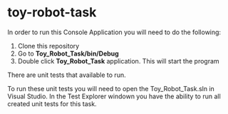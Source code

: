 # toy-robot-task

In order to run this Console Application you will need to do the following:
  1. Clone this repository 
  2. Go to **Toy_Robot_Task/bin/Debug**
  3. Double click **Toy_Robot_Task** application. This will start the program
  
  
There are unit tests that available to run. 

To run these unit tests you will need to open the Toy_Robot_Task.sln in Visual Studio.
In the Test Explorer windown you have the ability to run all created unit tests for this task.

